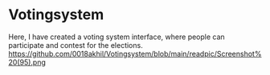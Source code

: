 # Votingsystem
Here, I have created a voting system interface, where people can participate and contest for the elections.
https://github.com/0018akhil/Votingsystem/blob/main/readpic/Screenshot%20(95).png
